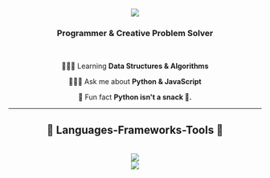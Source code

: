 <h1 align="center">
<img src="https://readme-typing-svg.herokuapp.com/?font=Righteous&size=35&center=true&vCenter=true&width=500&height=70&duration=4000&lines=Hi+There!+👋;+I'm+Muhammad+Hasib!;" />
</h1>

<h3 align="center">Programmer & Creative Problem Solver</h3>

<br/>

<div align="center">

👨🏻‍💻 Learning **Data Structures & Algorithms**

🙋🏻‍♂️ Ask me about **Python & JavaScript**

🤩 Fun fact **Python isn't a snack 🐍.**

</div>


<hr/>

<h2 align="center"></>👾 Languages-Frameworks-Tools 👾</></h2>
<br/>
<div align="center">
<img src="https://skillicons.dev/icons?i=python,javascript,typescript,c,react,nodejs,express,mongodb,nextjs,mysql" /><br>
<img src="https://skillicons.dev/icons?i=html,css,bootstrap,tailwind,git,github,vscode,figma" />

</div>

